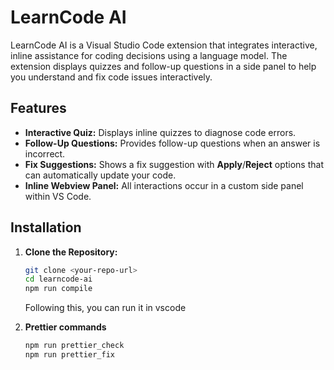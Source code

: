 # LearnCode AI

LearnCode AI is a Visual Studio Code extension that integrates interactive, inline assistance for coding decisions using a language model. The extension displays quizzes and follow-up questions in a side panel to help you understand and fix code issues interactively.

## Features

- **Interactive Quiz:** Displays inline quizzes to diagnose code errors.
- **Follow-Up Questions:** Provides follow-up questions when an answer is incorrect.
- **Fix Suggestions:** Shows a fix suggestion with **Apply**/**Reject** options that can automatically update your code.
- **Inline Webview Panel:** All interactions occur in a custom side panel within VS Code.

## Installation

1. **Clone the Repository:**

   ```bash
   git clone <your-repo-url>
   cd learncode-ai
   npm run compile
   ```

   Following this, you can run it in vscode

2. **Prettier commands**
   ```bash
   npm run prettier_check
   npm run prettier_fix
   ```
